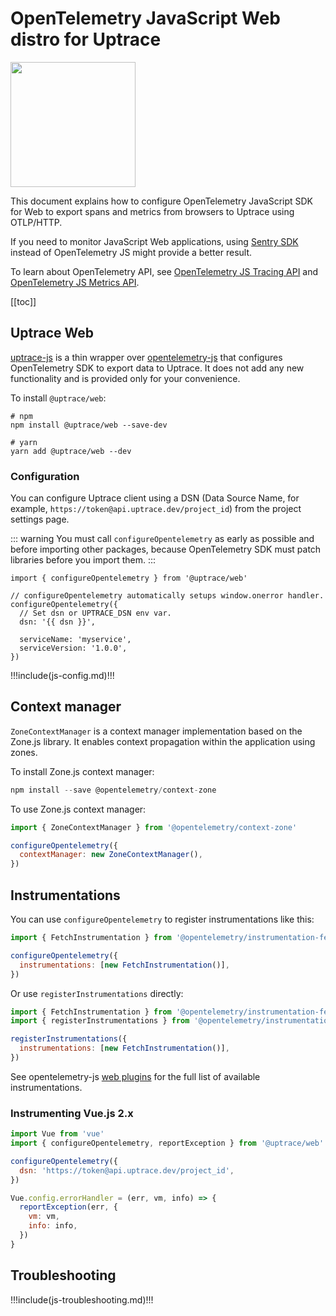 # OpenTelemetry JavaScript Web distro for Uptrace

<a href="https://github.com/uptrace/uptrace-js" target="_blank">
  <img src="/devicon/javascript-original.svg" width="200" />
</a>

This document explains how to configure OpenTelemetry JavaScript SDK for Web to export spans and metrics from browsers to Uptrace using OTLP/HTTP.

If you need to monitor JavaScript Web applications, using [Sentry SDK](/ingest/sentry.md) instead of OpenTelemetry JS might provide a better result.

To learn about OpenTelemetry API, see [OpenTelemetry JS Tracing API](https://uptrace.dev/opentelemetry/js-tracing.html) and [OpenTelemetry JS Metrics API](https://uptrace.dev/opentelemetry/js-metrics.html).

[[toc]]

## Uptrace Web

[uptrace-js](https://github.com/uptrace/uptrace-js) is a thin wrapper over [opentelemetry-js](https://github.com/open-telemetry/opentelemetry-js) that configures OpenTelemetry SDK to export data to Uptrace. It does not add any new functionality and is provided only for your convenience.

To install `@uptrace/web`:

```shell
# npm
npm install @uptrace/web --save-dev

# yarn
yarn add @uptrace/web --dev
```

### Configuration

You can configure Uptrace client using a DSN (Data Source Name, for example, `https://token@api.uptrace.dev/project_id`) from the project settings page.

<!-- prettier-ignore -->
::: warning
You must call `configureOpentelemetry` as early as possible and before importing other packages, because OpenTelemetry SDK must patch libraries before you import them.
:::

```js:no-v-pre
import { configureOpentelemetry } from '@uptrace/web'

// configureOpentelemetry automatically setups window.onerror handler.
configureOpentelemetry({
  // Set dsn or UPTRACE_DSN env var.
  dsn: '{{ dsn }}',

  serviceName: 'myservice',
  serviceVersion: '1.0.0',
})
```

!!!include(js-config.md)!!!

## Context manager

`ZoneContextManager` is a context manager implementation based on the Zone.js library. It enables context propagation within the application using zones.

To install Zone.js context manager:

```js
npm install --save @opentelemetry/context-zone
```

To use Zone.js context manager:

```js
import { ZoneContextManager } from '@opentelemetry/context-zone'

configureOpentelemetry({
  contextManager: new ZoneContextManager(),
})
```

## Instrumentations

You can use `configureOpentelemetry` to register instrumentations like this:

```js
import { FetchInstrumentation } from '@opentelemetry/instrumentation-fetch'

configureOpentelemetry({
  instrumentations: [new FetchInstrumentation()],
})
```

Or use `registerInstrumentations` directly:

```js
import { FetchInstrumentation } from '@opentelemetry/instrumentation-fetch'
import { registerInstrumentations } from '@opentelemetry/instrumentation'

registerInstrumentations({
  instrumentations: [new FetchInstrumentation()],
})
```

See opentelemetry-js [web plugins](https://github.com/open-telemetry/opentelemetry-js-contrib/tree/main/plugins/web) for the full list of available instrumentations.

### Instrumenting Vue.js 2.x

```js
import Vue from 'vue'
import { configureOpentelemetry, reportException } from '@uptrace/web'

configureOpentelemetry({
  dsn: 'https://token@api.uptrace.dev/project_id',
})

Vue.config.errorHandler = (err, vm, info) => {
  reportException(err, {
    vm: vm,
    info: info,
  })
}
```

## Troubleshooting

!!!include(js-troubleshooting.md)!!!

<script type="ts">
import { defineComponent  } from 'vue'

import { useProjectPicker } from '@/use/org'

export default defineComponent({
  setup() {
    const { projects, activeProject, dsn } = useProjectPicker()
    return { projects, activeProject, dsn }
  },
})
</script>
